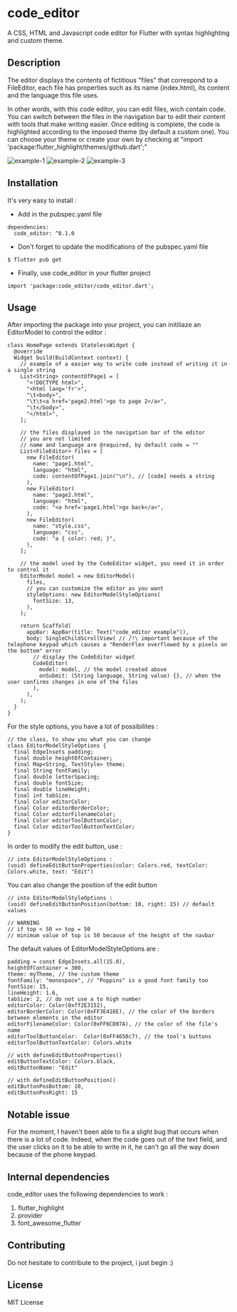 # code_editor

A CSS, HTML and Javascript code editor for Flutter with syntax highlighting and custom theme.

## Description

The editor displays the contents of fictitious "files" that correspond to a FileEditor, each file has properties such as its name (index.html), its content and the language this file uses.

In other words, with this code editor, you can edit files, wich contain code. You can switch between the files in the navigation bar to edit their content with tools that make writing easier. Once editing is complete, the code is highlighted according to the imposed theme (by default a custom one).
You can choose your theme or create your own by checking at "import 'package:flutter_highlight/themes/github.dart';"

![example-1](https://learnweb.sciencesky.fr/code_editor_example-1.png)
![example-2](https://learnweb.sciencesky.fr/code_editor_example-2.png)
![example-3](https://learnweb.sciencesky.fr/code_editor_example-3.png)

## Installation

It's very easy to install :

* Add in the pubspec.yaml file

```
dependencies:
  code_editor: ^0.1.0
```

* Don't forget to update the modifications of the pubspec.yaml file

```
$ flutter pub get
```

* Finally, use code_editor in your flutter project

```
import 'package:code_editor/code_editor.dart';
```

## Usage

After importing the package into your project, you can initiliaze an EditorModel to control the editor :

```
class HomePage extends StatelessWidget {
  @override
  Widget build(BuildContext context) {
    // example of a easier way to write code instead of writing it in a single string
    List<String> contentOfPage1 = [
      "<!DOCTYPE html>",
      "<html lang='fr'>",
      "\t<body>",
      "\t\t<a href='page2.html'>go to page 2</a>",
      "\t</body>",
      "</html>",
    ];

    // the files displayed in the navigation bar of the editor
    // you are not limited
    // name and language are @required, by default code = ""
    List<FileEditor> files = [
      new FileEditor(
        name: "page1.html",
        language: "html",
        code: contentOfPage1.join("\n"), // [code] needs a string
      ),
      new FileEditor(
        name: "page2.html",
        language: "html",
        code: "<a href='page1.html'>go back</a>",
      ),
      new FileEditor(
        name: "style.css",
        language: "css",
        code: "a { color: red; }",
      ),
    ];
    
    // the model used by the CodeEditor widget, you need it in order to control it
    EditorModel model = new EditorModel(
      files,
      // you can customize the editor as you want
      styleOptions: new EditorModelStyleOptions(
        fontSize: 13,
      ),
    );
    
    return Scaffold(
      appBar: AppBar(title: Text("code_editor example")),
      body: SingleChildScrollView( // /!\ important because of the telephone keypad which causes a "RenderFlex overflowed by x pixels on the bottom" error
        // display the CodeEditor widget
        CodeEditor(
          model: model, // the model created above
          onSubmit: (String language, String value) {}, // when the user confirms changes in one of the files
        ),
      ),
    );
  }
}
```

For the style options, you have a lot of possibilites : 

```
// the class, to show you what you can change
class EditorModelStyleOptions {
  final EdgeInsets padding;
  final double heightOfContainer;
  final Map<String, TextStyle> theme;
  final String fontFamily;
  final double letterSpacing;
  final double fontSize;
  final double lineHeight;
  final int tabSize;
  final Color editorColor;
  final Color editorBorderColor;
  final Color editorFilenameColor;
  final Color editorToolButtonColor;
  final Color editorToolButtonTextColor;
}
```

In order to modify the edit button, use :

```
// into EditorModelStyleOptions : 
(void) defineEditButtonProperties(color: Colors.red, textColor: Colors.white, text: "Edit")
```

You can also change the position of the edit button

```
// into EditorModelStyleOptions :
(void) defineEditButtonPosition(bottom: 10, right: 15) // default values

// WARNING
// if top < 50 => top = 50
// minimum value of top is 50 because of the height of the navbar
```

The default values of EditorModelStyleOptions are :

```
padding = const EdgeInsets.all(15.0),
heightOfContainer = 300,
theme: myTheme, // the custom theme
fontFamily: "monospace", // "Poppins" is a good font family too
fontSize: 15,
lineHeight: 1.6,
tabSize: 2, // do not use a to high number
editorColor: Color(0xff2E3152),
editorBorderColor: Color(0xFF3E416E), // the color of the borders between elements in the editor
editorFilenameColor: Color(0xFF6CD07A), // the color of the file's name
editorToolButtonColor:  Color(0xFF4650c7), // the tool's buttons
editorToolButtonTextColor: Colors.white

// with defineEditButtonProperties()
editButtonTextColor: Colors.black,
editButtonName: "Edit"

// with defineEditButtonPosition()
editButtonPosBottom: 10,
editButtonPosRight: 15
```

## Notable issue

For the moment, I haven't been able to fix a slight bug that occurs when there is a lot of code. Indeed, when the code goes out of the text field, and the user clicks on it to be able to write in it, he can't go all the way down because of the phone keypad.

## Internal dependencies

code_editor uses the following dependencies to work :
1. flutter_highlight
2. provider
3. font_awesome_flutter

## Contributing

Do not hesitate to contribute to the project, i just begin :)

## License

MIT License
